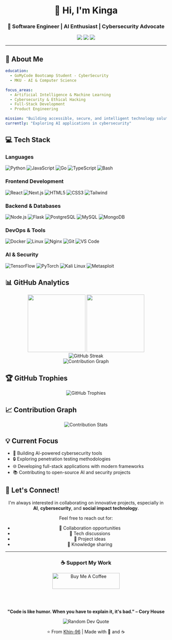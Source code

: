 <div align="center">

# 👋 Hi, I'm Kinga

### 🔐 Software Engineer | AI Enthusiast | Cybersecurity Advocate

<p>
  <a href="https://www.linkedin.com/in/chris-kinga/"><img src="https://img.shields.io/badge/-LinkedIn-0077B5?style=for-the-badge&logo=linkedin&logoColor=white"/></a>
  <a href="https://hinzanoo.netlify.app"><img src="https://img.shields.io/badge/-Portfolio-000000?style=for-the-badge&logo=react&logoColor=white"/></a>
  <a href="mailto:hinzanno@gmail.com"><img src="https://img.shields.io/badge/-Email-D14836?style=for-the-badge&logo=gmail&logoColor=white"/></a>
</p>


</div>

---

## 🚀 About Me

```yaml
education:
  - GoMyCode Bootcamp Student - CyberSecurity
  - MKU - AI & Computer Science
  
focus_areas:
  - Artificial Intelligence & Machine Learning
  - Cybersecurity & Ethical Hacking
  - Full-Stack Development
  - Product Engineering
  
mission: "Building accessible, secure, and intelligent technology solutions"
currently: "Exploring AI applications in cybersecurity"
```

## 💻 Tech Stack

### Languages
<p align="left">
  <img src="https://img.shields.io/badge/Python-3776AB?style=for-the-badge&logo=python&logoColor=white" alt="Python"/>
  <img src="https://img.shields.io/badge/JavaScript-F7DF1E?style=for-the-badge&logo=javascript&logoColor=black" alt="JavaScript"/>
  <img src="https://img.shields.io/badge/Go-00ADD8?style=for-the-badge&logo=go&logoColor=white" alt="Go"/>
  <img src="https://img.shields.io/badge/TypeScript-007ACC?style=for-the-badge&logo=typescript&logoColor=white" alt="TypeScript"/>
  <img src="https://img.shields.io/badge/Bash-4EAA25?style=for-the-badge&logo=gnu-bash&logoColor=white" alt="Bash"/>
</p>

### Frontend Development
<p align="left">
  <img src="https://img.shields.io/badge/React-20232A?style=for-the-badge&logo=react&logoColor=61DAFB" alt="React"/>
  <img src="https://img.shields.io/badge/Next.js-000000?style=for-the-badge&logo=nextdotjs&logoColor=white" alt="Next.js"/>
  <img src="https://img.shields.io/badge/HTML5-E34F26?style=for-the-badge&logo=html5&logoColor=white" alt="HTML5"/>
  <img src="https://img.shields.io/badge/CSS3-1572B6?style=for-the-badge&logo=css3&logoColor=white" alt="CSS3"/>
  <img src="https://img.shields.io/badge/Tailwind_CSS-38B2AC?style=for-the-badge&logo=tailwind-css&logoColor=white" alt="Tailwind"/>
</p>

### Backend & Databases
<p align="left">
  <img src="https://img.shields.io/badge/Node.js-339933?style=for-the-badge&logo=nodedotjs&logoColor=white" alt="Node.js"/>
  <img src="https://img.shields.io/badge/Flask-000000?style=for-the-badge&logo=flask&logoColor=white" alt="Flask"/>
  <img src="https://img.shields.io/badge/PostgreSQL-316192?style=for-the-badge&logo=postgresql&logoColor=white" alt="PostgreSQL"/>
  <img src="https://img.shields.io/badge/MySQL-005C84?style=for-the-badge&logo=mysql&logoColor=white" alt="MySQL"/>
  <img src="https://img.shields.io/badge/MongoDB-4EA94B?style=for-the-badge&logo=mongodb&logoColor=white" alt="MongoDB"/>
</p>

### DevOps & Tools
<p align="left">
  <img src="https://img.shields.io/badge/Docker-2496ED?style=for-the-badge&logo=docker&logoColor=white" alt="Docker"/>
  <img src="https://img.shields.io/badge/Linux-FCC624?style=for-the-badge&logo=linux&logoColor=black" alt="Linux"/>
  <img src="https://img.shields.io/badge/Nginx-009639?style=for-the-badge&logo=nginx&logoColor=white" alt="Nginx"/>
  <img src="https://img.shields.io/badge/Git-F05032?style=for-the-badge&logo=git&logoColor=white" alt="Git"/>
  <img src="https://img.shields.io/badge/VS_Code-007ACC?style=for-the-badge&logo=visual-studio-code&logoColor=white" alt="VS Code"/>
</p>

### AI & Security
<p align="left">
  <img src="https://img.shields.io/badge/TensorFlow-FF6F00?style=for-the-badge&logo=tensorflow&logoColor=white" alt="TensorFlow"/>
  <img src="https://img.shields.io/badge/PyTorch-EE4C2C?style=for-the-badge&logo=pytorch&logoColor=white" alt="PyTorch"/>
  <img src="https://img.shields.io/badge/Kali_Linux-557C94?style=for-the-badge&logo=kali-linux&logoColor=white" alt="Kali Linux"/>
  <img src="https://img.shields.io/badge/Metasploit-2596CD?style=for-the-badge&logo=metasploit&logoColor=white" alt="Metasploit"/>
</p>

## 📊 GitHub Analytics

<div align="center">
  <img height="180em" src="https://github-readme-stats.vercel.app/api?username=Khin-96&show_icons=true&theme=tokyonight&include_all_commits=true&count_private=true&hide_border=true&bg_color=0D1117"/>
  <img height="180em" src="https://github-readme-stats.vercel.app/api/top-langs/?username=Khin-96&layout=compact&langs_count=8&theme=tokyonight&hide_border=true&bg_color=0D1117"/>
</div>

<div align="center">
  <img src="https://github-readme-streak-stats.herokuapp.com/?user=Khin-96&theme=tokyonight&hide_border=true&background=0D1117" alt="GitHub Streak"/>
</div>

<div align="center">
  <img src="https://github-readme-activity-graph.vercel.app/graph?username=Khin-96&theme=tokyo-night&hide_border=true&bg_color=0D1117&color=5BCDEC&line=5BCDEC&point=FFFFFF" alt="Contribution Graph"/>
</div>

## 🏆 GitHub Trophies

<div align="center">
  <img src="https://github-profile-trophy.vercel.app/?username=Khin-96&theme=tokyonight&no-frame=true&no-bg=true&row=1&column=7" alt="GitHub Trophies"/>
</div>

## 📈 Contribution Graph

<div align="center">
  <img src="https://github-contribution-stats.vercel.app/api/?username=Khin-96&theme=tokyonight" alt="Contribution Stats"/>
</div>

## 💡 Current Focus

- 🤖 Building AI-powered cybersecurity tools
- 🔒 Exploring penetration testing methodologies
- 🌐 Developing full-stack applications with modern frameworks
- 📚 Contributing to open-source AI and security projects

## 🤝 Let's Connect!

<div align="center">

I'm always interested in collaborating on innovative projects, especially in **AI**, **cybersecurity**, and **social impact technology**.

Feel free to reach out for:
- 💼 Collaboration opportunities
- 🎯 Tech discussions
- 🚀 Project ideas
- 📖 Knowledge sharing

</div>

---

<div align="center">

### ☕ Support My Work

<a href="https://www.buymeacoffee.com/kingahinzano">
  <img src="https://cdn.buymeacoffee.com/buttons/v2/default-yellow.png" height="50" width="210" alt="Buy Me A Coffee"/>
</a>

<br/><br/>

**"Code is like humor. When you have to explain it, it's bad." – Cory House**

<img src="https://quotes-github-readme.vercel.app/api?type=horizontal&theme=tokyonight" alt="Random Dev Quote"/>

⭐️ From [Khin-96](https://github.com/Khin-96) | Made with 💙 and ☕

</div>
